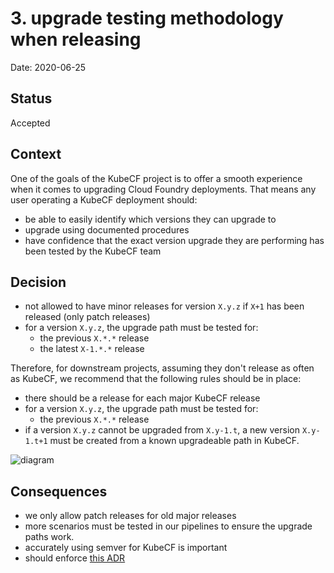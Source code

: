 # 3. upgrade testing methodology when releasing

Date: 2020-06-25

## Status

Accepted

## Context

One of the goals of the KubeCF project is to offer a smooth experience when it comes to upgrading Cloud Foundry deployments.
That means any user operating a KubeCF deployment should:

- be able to easily identify which versions they can upgrade to
- upgrade using documented procedures
- have confidence that the exact version upgrade they are performing has been tested by the KubeCF team 

## Decision

- not allowed to have minor releases for version `X.y.z` if `X+1` has been released (only patch releases)
- for a version `X.y.z`, the upgrade path must be tested for:
  - the previous `X.*.*` release
  - the latest `X-1.*.*` release

Therefore, for downstream projects, assuming they don't release as often as KubeCF, we recommend that the following rules should be in place:

- there should be a release for each major KubeCF release
- for a version `X.y.z`, the upgrade path must be tested for:
  - the previous `X.*.*` release
- if a version `X.y.z` cannot be upgraded from `X.y-1.t`, a new version `X.y-1.t+1` must be created from a known upgradeable path in KubeCF.

![diagram](https://docs.google.com/drawings/d/e/2PACX-1vSK_9XqNiLbpzrQGnJ9BISSQq8DKTeE3yDjszyJfC7BdPuABO0QbAMMZruEoMnTFwhhtzCEGeXowqmh/pub?w=1037&h=918)

## Consequences

- we only allow patch releases for old major releases
- more scenarios must be tested in our pipelines to ensure the upgrade paths work.
- accurately using semver for KubeCF is important
- should enforce [this ADR](https://github.com/cloudfoundry-incubator/kubecf/blob/master/doc/architecture/decisions/0002-git-commit-messages.md)
